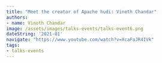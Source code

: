 ```yaml
---
title: "Meet the creator of Apache hudi: Vinoth Chandar" 
authors:
- name: Vinoth Chandar
image: /assets/images/talks-events/talks-event6.png
dateString: '2021-01'
navigate: "https://www.youtube.com/watch?v=XcaFaJR4IVk"
tags:
- talks-events
---
```

